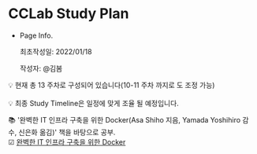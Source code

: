 # CCLab Study Plan

- Page Info.
    
    최초작성일: 2022/01/18
    
    작성자: @김봄 
    

<aside>
💡 현재 총 13 주차로 구성되어 있습니다(10-11 주차 까지로 도 조정 가능)

</aside>
<br>
<aside>
💡 최종 Study Timeline은 일정에 맞게 조율 될 예정입니다. 

</aside>


📚 '완벽한 IT 인프라 구축을 위한 Docker(Asa Shiho 지음, Yamada Yoshihiro 감수, 신은화 옮김)'  책을 바탕으로 공부.
<br>
☑ [완벽한 IT 인프라 구축을 위한 Docker](https://www.notion.so/272b3d6488394e40abd6316cf72fdb95)
